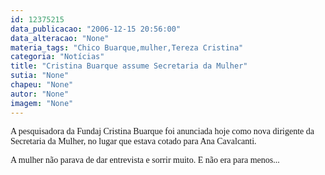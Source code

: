 ```yaml
---
id: 12375215
data_publicacao: "2006-12-15 20:56:00"
data_alteracao: "None"
materia_tags: "Chico Buarque,mulher,Tereza Cristina"
categoria: "Notícias"
title: "Cristina Buarque assume Secretaria da Mulher"
sutia: "None"
chapeu: "None"
autor: "None"
imagem: "None"
---
```

<p><P><FONT face=Verdana>A pesquisadora da Fundaj Cristina Buarque foi anunciada hoje como nova dirigente da Secretaria da Mulher, no lugar que estava cotado para Ana Cavalcanti.</FONT></P></p>
<p><P><FONT face=Verdana>A mulher não parava de dar entrevista e sorrir muito. E não era para menos...</FONT></P> </p>
